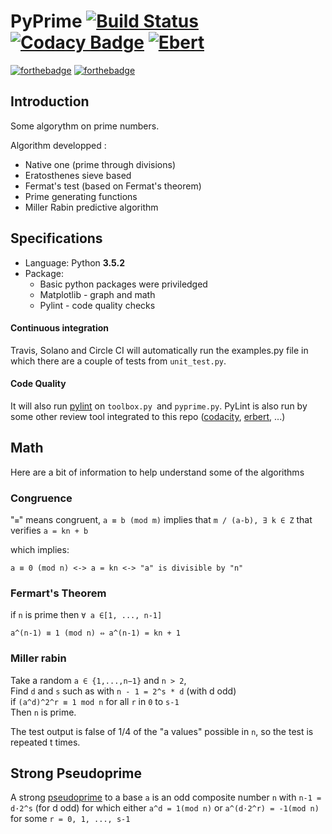 # PyPrime  [![Build Status](https://travis-ci.org/Sylhare/PyPrime.svg?branch=master)](https://travis-ci.org/Sylhare/PyPrime) [![Codacy Badge](https://api.codacy.com/project/badge/Grade/e5a9dd6a55fb4709becbb84b8c538d54)](https://www.codacy.com/app/Sylhare/PyPrime?utm_source=github.com&amp;utm_medium=referral&amp;utm_content=Sylhare/PyPrime&amp;utm_campaign=Badge_Grade) [![Ebert](https://ebertapp.io/github/Sylhare/PyPrime.svg)](https://ebertapp.io/github/Sylhare/PyPrime)

[![forthebadge](http://forthebadge.com/images/badges/made-with-python.svg)](http://forthebadge.com) [![forthebadge](http://forthebadge.com/images/badges/built-with-science.svg)](http://forthebadge.com)

## Introduction

Some algorythm on prime numbers. 

Algorithm developped : 

- Native one (prime through divisions)
- Eratosthenes sieve based
- Fermat's test (based on Fermat's theorem)
- Prime generating functions
- Miller Rabin predictive algorithm

## Specifications

- Language: Python **3.5.2** 
- Package:
	- Basic python packages were priviledged
	- Matplotlib - graph and math
	- Pylint - code quality checks

#### Continuous integration

Travis, Solano and Circle CI will automatically run the examples.py file in which there are a couple of tests from `unit_test.py`.

#### Code Quality

It will also run [pylint](https://www.pylint.org/) on `toolbox.py `and `pyprime.py`.
PyLint is also run by some other review tool integrated to this repo ([codacity](https://www.codacy.com/app/Sylhare/PyPrime/dashboard), [erbert](https://ebertapp.io/github/Sylhare/PyPrime), ...)

## Math

Here are a bit of information to help understand some of the algorithms

### Congruence

 "`≡`" means congruent, `a ≡ b (mod m)` implies that 
`m / (a-b), ∃ k ∈ Z` that verifies `a = kn + b`
   
 which implies:

    a ≡ 0 (mod n) <-> a = kn <-> "a" is divisible by "n" 

### Fermart's Theorem

 if `n` is prime then `∀ a ∈[1, ..., n-1]`

	a^(n-1) ≡ 1 (mod n) ⇔ a^(n-1) = kn + 1
   
### Miller rabin

  Take a random `a ∈ {1,...,n−1}` and `n > 2`, </br>
  Find `d` and `s` such as with `n - 1 = 2^s * d` (with d odd) </br>
  if `(a^d)^2^r ≡ 1 mod n` for all `r` in `0` to `s-1` </br>
  Then `n` is prime.
    
  The test output is false of 1/4 of the "a values" possible in `n`, 
  so the test is repeated t times.


Strong Pseudoprime
-------------------
A strong [pseudoprime](http://mathworld.wolfram.com/StrongPseudoprime.html) to a base `a` is an odd composite number `n` with `n-1 = d·2^s` (for d odd) for which either `a^d = 1(mod n)` or `a^(d·2^r) = -1(mod n)` for some `r = 0, 1, ..., s-1` </br>


